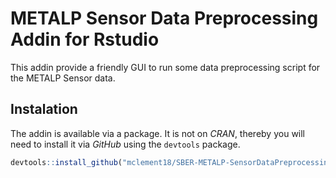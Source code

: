 # METALP Sensor Data Preprocessing Addin for Rstudio

This addin provide a friendly GUI to run some data preprocessing script for the METALP Sensor data.

## Instalation

The addin is available via a package. It is not on _CRAN_, thereby you will need to install it via _GitHub_ using the `devtools` package.
```r
devtools::install_github("mclement18/SBER-METALP-SensorDataPreprocessing")
```
